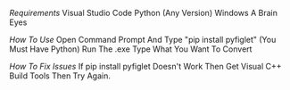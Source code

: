 _Requirements_
Visual Studio Code
Python (Any Version)
Windows
A Brain
Eyes

_How To Use_
Open Command Prompt And Type "pip install pyfiglet" (You Must Have Python)
Run The .exe
Type What You Want To Convert

_How To Fix Issues_
If pip install pyfiglet Doesn't Work Then
Get Visual C++ Build Tools
Then Try Again.
